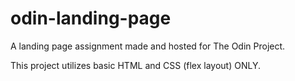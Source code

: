 # odin-landing-page
A landing page assignment made and hosted for The Odin Project. 

This project utilizes basic HTML and CSS (flex layout) ONLY.
